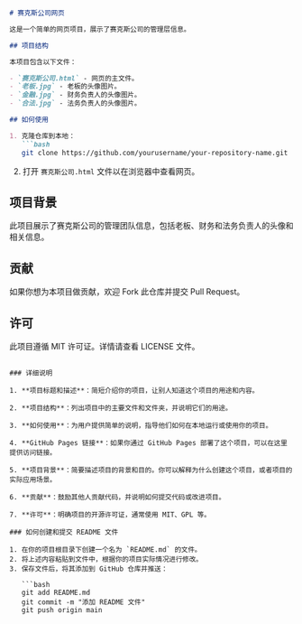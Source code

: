 
```markdown
# 赛克斯公司网页

这是一个简单的网页项目，展示了赛克斯公司的管理层信息。

## 项目结构

本项目包含以下文件：

- `赛克斯公司.html` - 网页的主文件。
- `老板.jpg` - 老板的头像图片。
- `金融.jpg` - 财务负责人的头像图片。
- `合法.jpg` - 法务负责人的头像图片。

## 如何使用

1. 克隆仓库到本地：
   ```bash
   git clone https://github.com/yourusername/your-repository-name.git
   ```
   
2. 打开 `赛克斯公司.html` 文件以在浏览器中查看网页。


## 项目背景

此项目展示了赛克斯公司的管理团队信息，包括老板、财务和法务负责人的头像和相关信息。

## 贡献

如果你想为本项目做贡献，欢迎 Fork 此仓库并提交 Pull Request。

## 许可

此项目遵循 MIT 许可证。详情请查看 LICENSE 文件。
```

### 详细说明

1. **项目标题和描述**：简短介绍你的项目，让别人知道这个项目的用途和内容。

2. **项目结构**：列出项目中的主要文件和文件夹，并说明它们的用途。

3. **如何使用**：为用户提供简单的说明，指导他们如何在本地运行或使用你的项目。

4. **GitHub Pages 链接**：如果你通过 GitHub Pages 部署了这个项目，可以在这里提供访问链接。

5. **项目背景**：简要描述项目的背景和目的。你可以解释为什么创建这个项目，或者项目的实际应用场景。

6. **贡献**：鼓励其他人贡献代码，并说明如何提交代码或改进项目。

7. **许可**：明确项目的开源许可证，通常使用 MIT、GPL 等。

### 如何创建和提交 README 文件

1. 在你的项目根目录下创建一个名为 `README.md` 的文件。
2. 将上述内容粘贴到文件中，根据你的项目实际情况进行修改。
3. 保存文件后，将其添加到 GitHub 仓库并推送：

   ```bash
   git add README.md
   git commit -m "添加 README 文件"
   git push origin main
   ```
